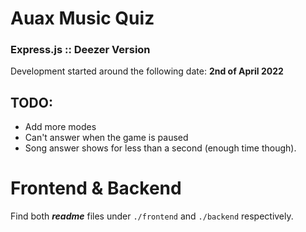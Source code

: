 # Auax Music Quiz

### Express.js :: Deezer Version

Development started around the following date: **2nd of April 2022**

## TODO:

* Add more modes
* Can't answer when the game is paused
* Song answer shows for less than a second (enough time though).

# Frontend & Backend

Find both ***readme*** files under `./frontend` and `./backend` respectively.